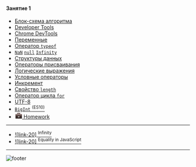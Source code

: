 [footer]: https://github.com/garevna/js-course/raw/master/images/a-level-ico.png?raw=true
[hw-20]: https://raw.githubusercontent.com/garevna/a-level-js-lessons/master/ico/briefcase-20.png

#### Занятие 1

* [Блок-схема алгоритма](../md/Block-diagram.md)
* [Developer Tools](../md/developer-tools.md)
* [Chrome DevTools](../md/chrome-dev-tools.md)
* [Переменные](../md/var.md)
* [Оператор `typeof`](../md/typeof.md)
* [`NaN`](../md/NaN-null-Infinity.md#NaN) [`null`](../md/NaN-null-Infinity.md#null) [`Infinity`](../md/NaN-null-Infinity.md#Infinity)
* [Структуры данных](../md/data-structures.md)
* [Операторы присваивания](../md/Assignments.md)
* [Логические выражения](../md/Boolean.md)
* [Условные операторы](../md/Conditional-operators.md)
* [Инкремент](../md/Increment.md)
* [Свойство `length`](../md/length.md)
* [Оператор цикла `for`](../md/for.md)
* [UTF-8](../md/UTF-8.md)
* [`BigInt` <sup>(ES10)</sup>](../md/BigInt.md)
* [![hw-20] Homework](../md/hw-01.md)

_________________________________________________________________________

* [![link-20] <sup>Infinity</sup>](https://www.w3schools.com/jsref/jsref_infinity.asp)
* [![link-20] <sup>Equality in JavaScript</sup>](https://dorey.github.io/JavaScript-Equality-Table/unified/)

_________________________________________________________________________

![footer]
